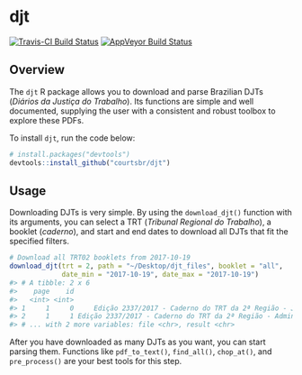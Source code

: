 # djt

[![Travis-CI Build Status](https://travis-ci.org/abjur/djt.svg?branch=master)](https://travis-ci.org/abjur/djt) [![AppVeyor Build Status](https://ci.appveyor.com/api/projects/status/github/courtsbr/djt?branch=master&svg=true)](https://ci.appveyor.com/project/courtsbr/djt)

## Overview

The `djt` R package allows you to download and parse Brazilian DJTs
(*Diários da Justiça do Trabalho*). Its functions are simple and well documented,
supplying the user with a consistent and robust toolbox to explore these PDFs.

To install `djt`, run the code below:

```r
# install.packages("devtools")
devtools::install_github("courtsbr/djt")
```

## Usage

Downloading DJTs is very simple. By using the `download_djt()` function
with its arguments, you can select a TRT (*Tribunal Regional do Trabalho*), a
booklet (*caderno*), and start and end dates to download all DJTs that fit the
specified filters.

```r
# Download all TRT02 booklets from 2017-10-19
download_djt(trt = 2, path = "~/Desktop/djt_files", booklet = "all",
             date_min = "2017-10-19", date_max = "2017-10-19")
#> # A tibble: 2 x 6
#>    page    id                                                           title       date
#>   <int> <int>                                                           <chr>     <date>
#> 1     1     0     Edição 2337/2017 - Caderno do TRT da 2ª Região - Judiciário 2017-10-19
#> 2     1     1 Edição 2337/2017 - Caderno do TRT da 2ª Região - Administrativo 2017-10-19
#> # ... with 2 more variables: file <chr>, result <chr>
```

After you have downloaded as many DJTs as you want, you can start parsing them.
Functions like `pdf_to_text()`, `find_all()`, `chop_at()`, and `pre_process()`
are your best tools for this step.
